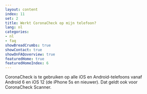 ```yaml
---
layout: content
index: 11
set: 2
title: Werkt CoronaCheck op mijn telefoon? 
lang: nl
categories:
- nl
- faq
showBreadCrumbs: true
showContact: true
showOnFAQoverview: true
featuredHome: true
featuredHomeIndex: 6
---
```

CoronaCheck is te gebruiken op alle iOS en Android-telefoons vanaf Android 6 en iOS 12 (de iPhone 5s en nieuwer). Dat geldt ook voor CoronaCheck Scanner. 
